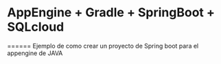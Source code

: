 # AppEngine + Gradle + SpringBoot + SQLcloud
======
Ejemplo de como crear un proyecto de Spring boot para el appengine de JAVA 

